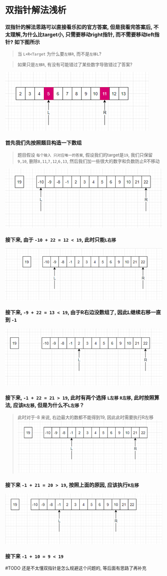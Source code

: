 # 双指针解法浅析

### 双指针的解法思路可以直接看乐扣的官方答案, 但是我看完答案后, 不太理解,为什么比target小, 只需要移动right指针, 而不需要移动left指针? 如下图所示
> 当 `L+R<Target` 为什么要`左移R`, 而不是`左移L`?

> 如果只是`左移R`, 有没有可能错过了某些数字导致错过了答案?

![img_3.png](img_3.png)

### 首先我们先按照题目构造一下数组
> 题目假设 `每个输入 只对应唯一的答案`, 假设我们的target是`19`, 我们只保留`9,10`, 删除`8,11`,`7,12`,`6,13`, 然后我们加一些很大的数字和负数防止R不移动

![img_5.png](img_5.png)

### 接下来, 由于 `-10 + 22 = 12 < 19`, 此时只能`L右移`
![img_4.png](img_4.png)

### 接下来, `-9 + 22 = 13 < 19`, 由于R右边没数组了, 因此L继续右移一直到 `-1`
![img_1.png](img_1.png)

### 接下来, `-1 + 22 = 21 > 19`, 此时有两个选择 `L左移` `R左移`, 此时按照算法, 应该`R左移`, 但是为什么不`L左移`？
> 此时对于-8 来说, 右边最大的数都不能得到19, 因此此时需要执行R左移
![img_2.png](img_2.png)
### 接下来 `-1 + 21 = 20 > 19`, 按照上面的原因, 应该执行`R左移`
![img_6.png](img_6.png)

### 接下来 `-1 + 10 = 9 < 19`

#TODO 还是不太懂双指针是怎么规避这个问题的, 等后面有思路了再补充



